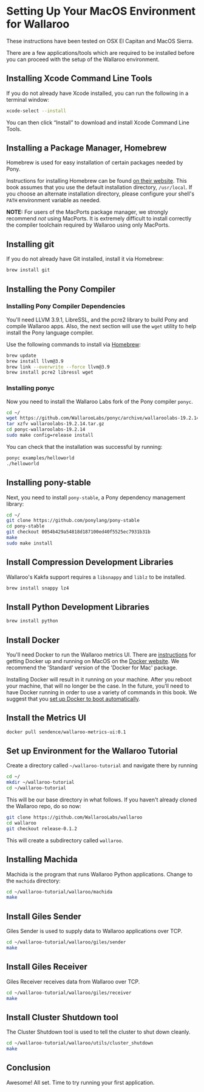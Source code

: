 # Setting Up Your MacOS Environment for Wallaroo

These instructions have been tested on OSX El Capitan and MacOS Sierra.

There are a few applications/tools which are required to be installed before you can proceed with the setup of the Wallaroo environment.

## Installing Xcode Command Line Tools

If you do not already have Xcode installed, you can run the following in a terminal window:

```bash
xcode-select --install
```

You can then click “Install” to download and install Xcode Command Line Tools.

## Installing a Package Manager, Homebrew

Homebrew is used for easy installation of certain packages needed by Pony.

Instructions for installing Homebrew can be found [on their website](http://brew.sh/).  This book assumes that you use the default installation directory, `/usr/local`.  If you choose an alternate installation directory, please configure your shell's `PATH` environment variable as needed.

**NOTE:** For users of the MacPorts package manager, we strongly recommend *not* using MacPorts.  It is extremely difficult to install correctly the compiler toolchain required by Wallaroo using only MacPorts.

## Installing git

If you do not already have Git installed, install it via Homebrew:

```bash
brew install git
```

## Installing the Pony Compiler

### Installing Pony Compiler Dependencies

You'll need LLVM 3.9.1, LibreSSL, and the pcre2 library to build Pony and compile Wallaroo apps.  Also, the next section will use the `wget` utility to help install the Pony language compiler.

Use the following commands to install via [Homebrew](http://brew.sh):

```bash
brew update
brew install llvm@3.9
brew link --overwrite --force llvm@3.9
brew install pcre2 libressl wget
```

### Installing ponyc

Now you need to install the Wallaroo Labs fork of the Pony compiler `ponyc`.

```bash
cd ~/
wget https://github.com/WallarooLabs/ponyc/archive/wallaroolabs-19.2.14.tar.gz
tar xzfv wallaroolabs-19.2.14.tar.gz
cd ponyc-wallaroolabs-19.2.14
sudo make config=release install
```

You can check that the installation was successful by running:

```bash
ponyc examples/helloworld
./helloworld
```

## Installing pony-stable

Next, you need to install `pony-stable`, a Pony dependency management library:

```bash
cd ~/
git clone https://github.com/ponylang/pony-stable
cd pony-stable
git checkout 0054b429a54818d187100ed40f5525ec7931b31b
make
sudo make install
```

## Install Compression Development Libraries

Wallaroo's Kakfa support requires a `libsnappy` and `liblz` to be installed.

```bash
brew install snappy lz4
```

## Install Python Development Libraries

```bash
brew install python
```

## Install Docker

You'll need Docker to run the Wallaroo metrics UI. There are [instructions](https://docs.docker.com/docker-for-mac/) for getting Docker up and running on MacOS on the [Docker website](https://docs.docker.com/docker-for-mac/).  We recommend the 'Standard' version of the 'Docker for Mac' package.

Installing Docker will result in it running on your machine. After you reboot your machine, that will no longer be the case. In the future, you'll need to have Docker running in order to use a variety of commands in this book. We suggest that you [set up Docker to boot automatically](https://docs.docker.com/docker-for-mac/#general).

## Install the Metrics UI

```bash
docker pull sendence/wallaroo-metrics-ui:0.1
```

## Set up Environment for the Wallaroo Tutorial

Create a directory called `~/wallaroo-tutorial` and navigate there by running

```bash
cd ~/
mkdir ~/wallaroo-tutorial
cd ~/wallaroo-tutorial
```

This will be our base directory in what follows. If you haven't already
cloned the Wallaroo repo, do so now:

```bash
git clone https://github.com/WallarooLabs/wallaroo
cd wallaroo
git checkout release-0.1.2
```

This will create a subdirectory called `wallaroo`.

## Installing Machida

Machida is the program that runs Wallaroo Python applications. Change to the `machida` directory:

```bash
cd ~/wallaroo-tutorial/wallaroo/machida
make
```

## Install Giles Sender

Giles Sender is used to supply data to Wallaroo applications over TCP.

```bash
cd ~/wallaroo-tutorial/wallaroo/giles/sender
make
```

## Install Giles Receiver

Giles Receiver receives data from Wallaroo over TCP.

```bash
cd ~/wallaroo-tutorial/wallaroo/giles/receiver
make
```

## Install Cluster Shutdown tool

The Cluster Shutdown tool is used to tell the cluster to shut down cleanly.

```bash
cd ~/wallaroo-tutorial/wallaroo/utils/cluster_shutdown
make
```

## Conclusion

Awesome! All set. Time to try running your first application.
